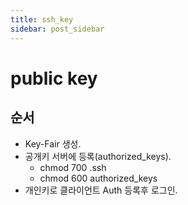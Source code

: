```yaml
---
title: ssh_key
sidebar: post_sidebar
---
```


# public key

## 순서
- Key-Fair 생성.
- 공개키 서버에 등록(authorized_keys).
  - chmod 700 .ssh 
  - chmod 600 authorized_keys  
- 개인키로 클라이언트 Auth 등록후 로그인.


